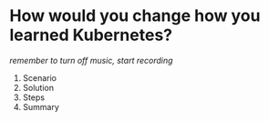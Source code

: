 # How would you change how you learned Kubernetes?

*remember to turn off music, start recording*

1. Scenario
2. Solution
3. Steps
4. Summary

